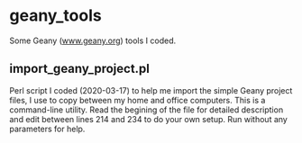 # geany_tools
Some Geany (www.geany.org) tools I coded.

import_geany_project.pl
-----------------------
Perl script I coded (2020-03-17) to help me import the simple Geany project files, I use to copy between my home and office computers. This is a command-line utility. Read the begining of the file for detailed description and edit between lines 214 and 234 to do your own setup. Run without any parameters for help.
